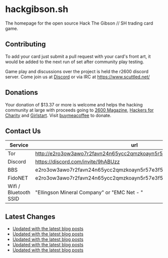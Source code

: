 # hackgibson.sh
The homepage for the open source Hack The Gibson // SH trading card game.


## Contributing

To add your card just submit a pull request with your card's front art, it would be added to the next run of set after community play testing.

Game play and discussions over the project is held the r2600 discord server. Come join us at [Discord](https://discord.com/invite/9hABUzz) or via IRC at https://www.scuttled.net/


## Donations

Your donation of $13.37 or more is welcome and helps the hacking community at large with proceeds going to [2600 Magazine](https://2600.com/), [Hackers for Charity](https://hackersforcharity.org) and [Girlstart](https://girlstart.org).  Visit [buymeacoffee](https://www.buymeacoffee.com/hackgibson.sh) to donate.


## Contact Us

Service | url
-|-
Tor | http://e2ro3ow3awo7r2favn24n65ycc2qmzkoayn5r57e3f56nvjwdcgg32ad.onion
Discord | https://discord.com/invite/9hABUzz
BBS | e2ro3ow3awo7r2favn24n65ycc2qmzkoayn5r57e3f56nvjwdcgg32ad.onion:23
FidoNET | e2ro3ow3awo7r2favn24n65ycc2qmzkoayn5r57e3f56nvjwdcgg32ad.onion:24554
Wifi / Bluetooth SSID | "Ellingson Mineral Company" or "EMC Net - <fidonet address>"

## Latest Changes
<!-- BLOG-POST-LIST:START -->
- [Updated with the latest blog posts](https://github.com/DFW2600/hackgibson.sh/commit/2e9fe112ed112dca6843f50a1c3a98734848b4b1)
- [Updated with the latest blog posts](https://github.com/DFW2600/hackgibson.sh/commit/5243a91221605a618412346a9948df87cc8c1be0)
- [Updated with the latest blog posts](https://github.com/DFW2600/hackgibson.sh/commit/9eab8fe6650768e72c7361116dd8039a1ec2135d)
- [Updated with the latest blog posts](https://github.com/DFW2600/hackgibson.sh/commit/64e1459a61c8fca71117159d8e5896405bcbbd9a)
- [Updated with the latest blog posts](https://github.com/DFW2600/hackgibson.sh/commit/45f2a961df0b1005ad5ffcb92c45f1c1d7b22d75)
<!-- BLOG-POST-LIST:END -->
